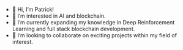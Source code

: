 - 👋 Hi, I’m Patrick!
- 👀 I’m interested in AI and blockchain.
- 🌱 I’m currently expanding my knowledge in Deep Reinforcement Learning and full stack blockchain development. 
- 💞️ I’m looking to collaborate on exciting projects within my field of interest.

<!---
lapatric/lapatric is a ✨ special ✨ repository because its `README.md` (this file) appears on your GitHub profile.
You can click the Preview link to take a look at your changes.
--->
